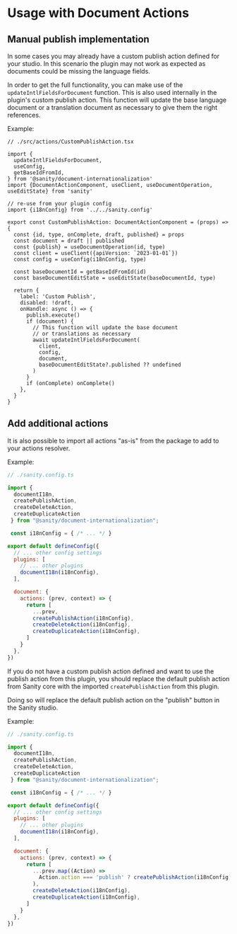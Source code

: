 # Usage with Document Actions

## Manual publish implementation

In some cases you may already have a custom publish action defined for your studio. In this scenario the plugin may not work as expected as documents could be missing the language fields.

In order to get the full functionality, you can make use of the `updateIntlFieldsForDocument` function. This is also used internally in the plugin's custom publish action. This function will update the base language document or a translation document as necessary to give them the right references.

Example:

```tsx
// ./src/actions/CustomPublishAction.tsx

import {
  updateIntlFieldsForDocument,
  useConfig,
  getBaseIdFromId,
} from '@sanity/document-internationalization'
import {DocumentActionComponent, useClient, useDocumentOperation, useEditState} from 'sanity'

// re-use from your plugin config
import {i18nConfig} from '../../sanity.config'

export const CustomPublishAction: DocumentActionComponent = (props) => {
  const {id, type, onComplete, draft, published} = props
  const document = draft || published
  const {publish} = useDocumentOperation(id, type)
  const client = useClient({apiVersion: `2023-01-01`})
  const config = useConfig(i18nConfig, type)

  const baseDocumentId = getBaseIdFromId(id)
  const baseDocumentEditState = useEditState(baseDocumentId, type)

  return {
    label: 'Custom Publish',
    disabled: !draft,
    onHandle: async () => {
      publish.execute()
      if (document) {
        // This function will update the base document
        // or translations as necessary
        await updateIntlFieldsForDocument(
          client,
          config,
          document,
          baseDocumentEditState?.published ?? undefined
        )
      }
      if (onComplete) onComplete()
    },
  }
}

```

## Add additional actions

It is also possible to import all actions "as-is" from the package to add to your actions resolver.

Example:

```js
// ./sanity.config.ts

import { 
  documentI18n,
  createPublishAction,
  createDeleteAction,
  createDuplicateAction
 } from "@sanity/document-internationalization";

 const i18nConfig = { /* ... */ }

export default defineConfig({
  // ... other config settings
  plugins: [
    // ... other plugins
    documentI18n(i18nConfig),
  ],

  document: {
    actions: (prev, context) => {
      return [
        ...prev,
        createPublishAction(i18nConfig),
        createDeleteAction(i18nConfig),
        createDuplicateAction(i18nConfig),
      ]
    }
  },
})
```

If you do not have a custom publish action defined and want to use the publish action from this plugin, you should replace the default publish action from Sanity core with the imported `createPublishAction` from this plugin.

Doing so will replace the default publish action on the "publish" button in the Sanity studio.

Example:

```js
// ./sanity.config.ts

import { 
  documentI18n,
  createPublishAction,
  createDeleteAction,
  createDuplicateAction
 } from "@sanity/document-internationalization";

 const i18nConfig = { /* ... */ }

export default defineConfig({
  // ... other config settings
  plugins: [
    // ... other plugins
    documentI18n(i18nConfig),
  ],

  document: {
    actions: (prev, context) => {
      return [
        ...prev.map((Action) =>
          Action.action === 'publish' ? createPublishAction(i18nConfig) : Action
        ),
        createDeleteAction(i18nConfig),
        createDuplicateAction(i18nConfig),
      ]
    }
  },
})
```
